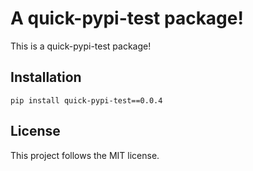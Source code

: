 # A quick-pypi-test package!

This is a quick-pypi-test package!

## Installation
```pip
pip install quick-pypi-test==0.0.4
```

## License
This project follows the MIT license.
